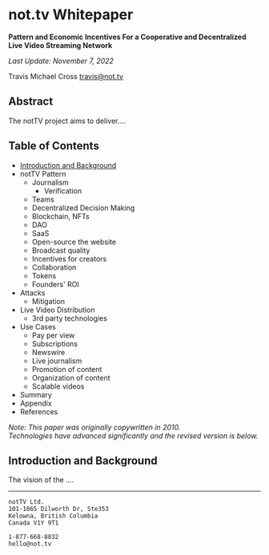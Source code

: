 # not.tv Whitepaper

**Pattern and Economic Incentives For a Cooperative and Decentralized Live Video Streaming Network**

_Last Update: November 7, 2022_

Travis Michael Cross <a href="mailto:travis@not.tv">travis@not.tv</a>

## Abstract
The notTV project aims to deliver....

## Table of Contents
* [Introduction and Background](#intro)
* notTV Pattern
  * Journalism
    * Verification
  * Teams
  * Decentralized Decision Making
  * Blockchain, NFTs
  * DAO
  * SaaS
  * Open-source the website
  * Broadcast quality
  * Incentives for creators
  * Collaboration
  * Tokens
  * Founders' ROI
* Attacks
  * Mitigation
* Live Video Distribution
  * 3rd party technologies
* Use Cases
  * Pay per view
  * Subscriptions
  * Newswire
  * Live journalism
  * Promotion of content
  * Organization of content
  * Scalable videos
* Summary
* Appendix
* References

_Note: This paper was originally copywritten in 2010.\
Technologies have advanced significantly and the revised version is below._

## <a name="intro">Introduction and Background</a>

The vision of the ....


---

    notTV Ltd.
    101-1865 Dilworth Dr, Ste353
    Kelowna, British Columbia
    Canada V1Y 9T1
    
    1-877-668-8832
    hello@not.tv
